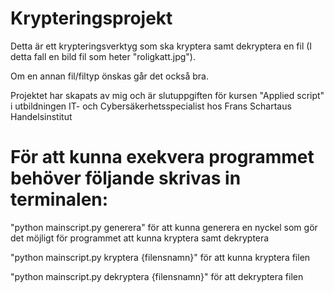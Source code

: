 # Krypteringsprojekt

Detta är ett krypteringsverktyg som ska kryptera samt dekryptera en fil (I detta fall en bild fil som heter "roligkatt.jpg").

Om en annan fil/filtyp önskas går det också bra.

Projektet har skapats av mig och är slutuppgiften för kursen "Applied script" i utbildningen IT- och Cybersäkerhetsspecialist hos Frans Schartaus Handelsinstitut

# För att kunna exekvera programmet behöver följande skrivas in terminalen:

"python mainscript.py generera" för att kunna generera en nyckel som gör det möjligt för programmet att kunna kryptera samt dekryptera

"python mainscript.py kryptera {filensnamn}" för att kunna kryptera filen

"python mainscript.py dekryptera {filensnamn}" för att dekryptera filen
